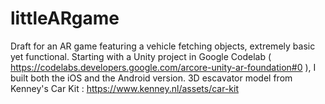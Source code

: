 # littleARgame
Draft for an AR game featuring a vehicle fetching objects, extremely basic yet functional.
Starting with a Unity project in Google Codelab ( https://codelabs.developers.google.com/arcore-unity-ar-foundation#0 ), I built both the iOS and the Android version.
3D escavator model from Kenney's Car Kit : https://www.kenney.nl/assets/car-kit
